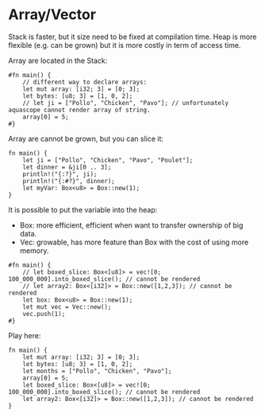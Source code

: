 # Array/Vector

Stack is faster, but it size need to be fixed at compilation time.
Heap is more flexible (e.g. can be grown) but it is more costly in term of access time.

Array are located in the Stack:
```aquascope,interpreter
#fn main() {
    // different way to declare arrays:
    let mut array: [i32; 3] = [0; 3];
    let bytes: [u8; 3] = [1, 0, 2];
    // let ji = ["Pollo", "Chicken", "Pavo"]; // unfortunately aquascope cannot render array of string.
    array[0] = 5;
#}
```

Array are cannot be grown, but you can slice it:
```rust,editable
fn main() {
    let ji = ["Pollo", "Chicken", "Pavo", "Poulet"];
    let dinner = &ji[0 .. 3];
    println!("{:?}", ji);
    println!("{:#?}", dinner);
    let myVar: Box<u8> = Box::new(1);
}
```

It is possible to put the variable into the heap:
- Box: more efficient, efficient when want to transfer ownership of big data.
- Vec: growable, has more feature than Box with the cost of using more memory.
```aquascope,interpreter
#fn main() {
    // let boxed_slice: Box<[u8]> = vec![0; 100_000_000].into_boxed_slice(); // cannot be rendered
    // let array2: Box<[i32]> = Box::new([1,2,3]); // cannot be rendered
    let box: Box<u8> = Box::new(1);
    let mut vec = Vec::new();
    vec.push(1);
#}
```

Play here:
```rust,editable
fn main() {
    let mut array: [i32; 3] = [0; 3];
    let bytes: [u8; 3] = [1, 0, 2];
    let months = ["Pollo", "Chicken", "Pavo"];
    array[0] = 5;
    let boxed_slice: Box<[u8]> = vec![0; 100_000_000].into_boxed_slice(); // cannot be rendered
    let array2: Box<[i32]> = Box::new([1,2,3]); // cannot be rendered
}
```


